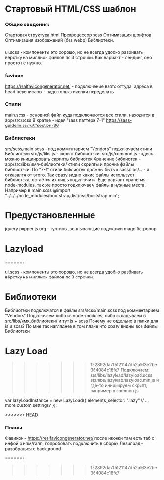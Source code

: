 Стартовый HTML/CSS шаблон
==============================

### Общие сведения:
Стартовая структура html
Препроцессор scss
Оптимизация шрифтов
Оптимизация изображений (без webp)
Библиотеки.



### 
ui.scss - компоненты это хорошо, но не всегда удобно разбивать вёрстку
на миллион файлов по 3 строчки. Как вариант - лендинг, оно просто не нужно.

### favicon
https://realfavicongenerator.net/ - подключение взято оттуда, 
адреса в head переписаны - надо только иконки переделать

### Стили
main.scss - основной файл куда подключаются все стили, находится в app/src/scss
В кратце - идея "sass паттерн 7-1" https://sass-guidelin.es/ru/#section-36


### Библиотеки
srs/scss/main.scss - под комментарием "Vendors" подключаем стили Библиотеки
src/js/libs.js - скрипт библиотеки.
src/js/common.js - здесь можно инициировать скрипты библиотек
Хранение библиотек - app/src/libs/имя-библиотеки/ стили скрипты и прочие файлы библиотеки.
По "7-1" стили библиотек должны быть в sass/libs/... - я отказался от этого. 
Так сразу видно какие файлы использует библиотека, остаётся их лишь подключить.
Еще вариант хранения - node-modules, так же просто подключаем файлы в нужные места.
Например в main.scss @import "../../../node_modules/bootstrap/dist/css/bootstrap.min"; 

# Предустановленные
jquery
popper.js.org - тултипы, всплывающие подсказки
magnific-popup

# Lazyload
=======


ui.scss - компоненты это хорошо, но не всегда удобно разбивать вёрстку на миллион файлов по 3 строчки.

# Библиотеки
Библиотеки подключатся в файлы srs/scss/main.scss под комментарием "Vendors"
Подключаем либо из node-modules, либо складываем в src/libs/имя_библиотеки/ и тут js + scss
Почему не отдельно в папки для js и scss? По мне так нагляднее в том плане что сразу видны все файлы Библиотеки

# Lazy Load
>>>>>>> 132892da7f5121147d52af63e2be364084c18fe7
Подключаем:
srs/libs/lazyload/lazyload.scss
srs/libs/lazyload/lazyload.min.js
и где-то инициируем скрипт, например в common.js

var lazyLoadInstance = new LazyLoad({
    elements_selector: ".lazy"
    // ... more custom settings?
});





<<<<<<< HEAD
### Планы
Фавикон - https://realfavicongenerator.net/ после иконки там есть таб с инфой о нпм/галп, попробовать подключить в сборку
Лезилоад - разобраться с background


=======
>>>>>>> 132892da7f5121147d52af63e2be364084c18fe7

